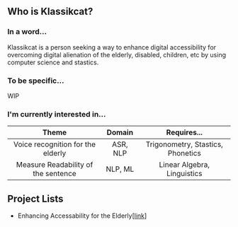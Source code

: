## Who is Klassikcat?
### In a word...
Klassikcat is a person seeking a way to enhance digital accessibility for overcoming digital alienation of the elderly, disabled, children, etc by using computer science and stastics.

### To be specific...
WIP

### I'm currently interested in...
|Theme|Domain|Requires...|
|:---:|:---:|:---:|
|Voice recognition for the elderly|ASR, NLP|Trigonometry, Stastics, Phonetics|
|Measure Readability of the sentence|NLP, ML|Linear Algebra, Linguistics|

## Project Lists
- Enhancing Accessability for the Elderly[<a href="https://github.com/Klassikcat/NLP-Project-Enhancing_Elderly_Speech_Recognition">link</a>]
<!---
Klassikcat/Klassikcat is a ✨ special ✨ repository because its `README.md` (this file) appears on your GitHub profile.
You can click the Preview link to take a look at your changes.
--->
